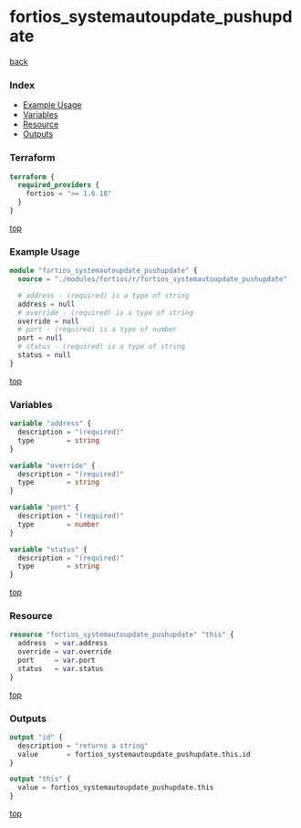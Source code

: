 # fortios_systemautoupdate_pushupdate

[back](../fortios.md)

### Index

- [Example Usage](#example-usage)
- [Variables](#variables)
- [Resource](#resource)
- [Outputs](#outputs)

### Terraform

```terraform
terraform {
  required_providers {
    fortios = ">= 1.6.18"
  }
}
```

[top](#index)

### Example Usage

```terraform
module "fortios_systemautoupdate_pushupdate" {
  source = "./modules/fortios/r/fortios_systemautoupdate_pushupdate"

  # address - (required) is a type of string
  address = null
  # override - (required) is a type of string
  override = null
  # port - (required) is a type of number
  port = null
  # status - (required) is a type of string
  status = null
}
```

[top](#index)

### Variables

```terraform
variable "address" {
  description = "(required)"
  type        = string
}

variable "override" {
  description = "(required)"
  type        = string
}

variable "port" {
  description = "(required)"
  type        = number
}

variable "status" {
  description = "(required)"
  type        = string
}
```

[top](#index)

### Resource

```terraform
resource "fortios_systemautoupdate_pushupdate" "this" {
  address  = var.address
  override = var.override
  port     = var.port
  status   = var.status
}
```

[top](#index)

### Outputs

```terraform
output "id" {
  description = "returns a string"
  value       = fortios_systemautoupdate_pushupdate.this.id
}

output "this" {
  value = fortios_systemautoupdate_pushupdate.this
}
```

[top](#index)